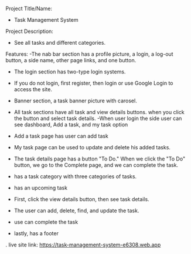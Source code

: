 
Project Title/Name:
- Task Management System

Project Description:
- See all tasks and different categories. 

Features:
-The nab bar section has a profile picture, a login, a log-out button, a side name, other page links, and one button.
- The login section has two-type login systems. 
- If you do not login, first register, then login or use Google Login to access the site.
- Banner section, a task banner picture with carosel.
- All task sections have all task and view details buttons. when you click the button and select task details.
-When user login the side user can see dashboard, Add a task, and my task option 
- Add a task page has user can add task
- My task page can be used to update and delete his added tasks.
- The task details page has a button "To Do." When we click the "To Do" button, we go to the Complete page, and we can complete the task.
- has a task category with three categories of tasks.
- has an upcoming task 

- First, click the view details button, then see task details.
- The user can add, delete, find, and update the task.
- use can complete the task

- lastly, has a footer

.
live site link: https://task-management-system-e6308.web.app


